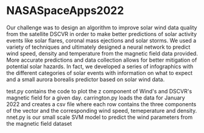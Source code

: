 # NASASpaceApps2022

Our challenge was to design an algorithm to improve solar wind data quality from the satellite DSCVR in order to make better predictions of solar activity events like solar flares, coronal mass ejections and solar storms. We used a variety of techniques and ultimately designed a neural network to predict wind speed, density and temperature from the magnetic field data provided. More accurate predictions and data collection allows for better mitigation of potential solar hazards. In fact, we developed a series of infographics with the different categories of solar events with information on what to expect and a small aurora borealis predictor based on solar wind data.

test.py contains the code to plot the z component of Wind's and DSCVR's magnetic field for a given day.
carrington.py loads the data for January 2022 and creates a csv file where each row contains the three
components of the vector and the corresponding wind speed, temeperature and density.
nnet.py is our small scale SVM model to predict the wind parameters from the magnetic field dataset
